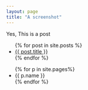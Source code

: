 ```yaml
---
layout: page
title: "A screenshot"
---
```


Yes, This is a post


<ul>
    {% for post in site.posts %}
    <li>
        <a href="{{ post.url }}">{{ post.title }}</a>
    </li>
    {% endfor %}
</ul>
<ul>
    {% for p in site.pages%}
    <li>
    	<a> {{ p.name }}</a>
    </li>
	{% endfor %}
</ul>





